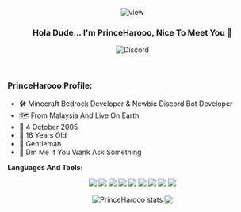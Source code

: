<p align="center"> <img src="https://komarev.com/ghpvc/?username=PrinceHarooo&color=ff69b4&style=plastic)" alt="view" /> </p>

### <div align="center">Hola Dude... I'm PrinceHarooo, Nice To Meet You 👋</div> 


<p align="center"> <img src="https://discord.c99.nl/widget/theme-2/695494618212728872.png" alt="Discord" /> </p>






 
<br />

### PrinceHarooo Profile: &nbsp;


 - 🛠️ Minecraft Bedrock Developer & Newbie Discord Bot Developer
 - 🗺️ From Malaysia And Live On Earth
 - 🍰 4 October 2005 
 - 🔞 16 Years Old
 - 🧒 Gentleman
 - 💬 Dm Me If You Wank Ask Something


**Languages And Tools:** &nbsp;
<p align="center">
<img src="https://img.shields.io/badge/Node.JS-black?style=for-the-badge&logo=node.js" />
<img src="https://img.shields.io/badge/-HTML5-black?style=for-the-badge&logo=HTML5" />
<img src="https://img.shields.io/badge/CSS-black?style=for-the-badge&logo=css3&logoColor=#1572B6" />
<img src="https://img.shields.io/badge/Javascript-black?style=for-the-badge&logo=javascript" />
<img src="https://img.shields.io/badge/c++-%2300599C.svg?style=for-the-badge&logo=c%2B%2B&logoColor=white" />
<img src="https://img.shields.io/badge/php-%23777BB4.svg?style=for-the-badge&logo=php&logoColor=white" />
<img src="https://img.shields.io/badge/NPM-%23000000.svg?style=for-the-badge&logo=npm&logoColor=white" />
<img src="https://img.shields.io/badge/node.js-6DA55F?style=for-the-badge&logo=node.js&logoColor=white" />
<img src="https://img.shields.io/badge/Visual%20Studio%20Code-0078d7.svg?style=for-the-badge&logo=visual-studio-code&logoColor=white" />

</p>
 

<p align="center">
  <img align="center" src="https://github-readme-stats.vercel.app/api?username=PrinceHarooo&show_icons=true&theme=radical&line_height=21" alt="PrinceHarooo stats" />
  <img align="center" src="https://github-readme-stats.vercel.app/api/top-langs/?username=PrinceHarooo&show_icons=true&layout=compact&hide_border=true&theme=radical" />
 



